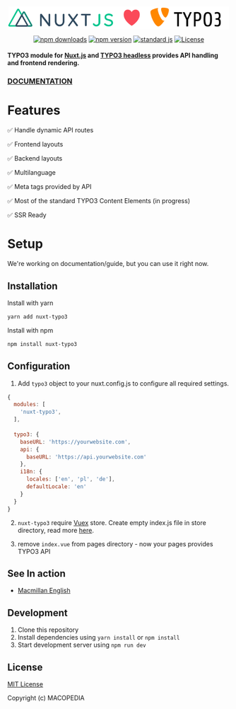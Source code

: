 <p align="center">
  <img align="center" width="500" src="docs/static/nuxt_typo3.svg" alt="nuxt-typo3">
</p>
<p align="center">
  <a href="https://npmjs.com/package/nuxt-typo3"><img src="https://img.shields.io/npm/v/nuxt-typo3/latest.svg?style=flat-square" alt="npm downloads"></a>
  <a href="https://npmjs.com/package/nuxt-typo3"><img src="https://img.shields.io/npm/dt/nuxt-typo3.svg?style=flat-square" alt="npm version"></a>
  <a href="https://standardjs.com"><img src="https://img.shields.io/badge/code_style-standard-brightgreen.svg?style=flat-square" alt="standard js"></a>
  <a href="https://www.npmjs.com/package/nuxt-typo3"><img src="https://img.shields.io/npm/l/nuxt-typo3.svg?style=flat-square" alt="License"></a>
</p>

#### TYPO3 module for [Nuxt.js](https://nuxtjs.org) and [TYPO3 headless](https://github.com/TYPO3-Initiatives/headless) provides API handling and frontend rendering.

### [DOCUMENTATION](https://typo3-initiatives.github.io/nuxt-typo3/)

# Features

✅ Handle dynamic API routes

✅ Frontend layouts

✅ Backend layouts

✅ Multilanguage

✅ Meta tags provided by API

✅ Most of the standard TYPO3 Content Elements (in progress)

✅ SSR Ready

# Setup

We're working on documentation/guide, but you can use it right now.

## Installation

Install with yarn

```sh
yarn add nuxt-typo3
```

Install with npm

```sh
npm install nuxt-typo3
```

## Configuration

1. Add `typo3` object to your nuxt.config.js to configure all required settings.

```js
{
  modules: [
    'nuxt-typo3',
  ],

  typo3: {
    baseURL: 'https://yourwebsite.com',
    api: {
      baseURL: 'https://api.yourwebsite.com'
    },
    i18n: {
      locales: ['en', 'pl', 'de'],
      defaultLocale: 'en'
    }
  }
}
```

2. `nuxt-typo3` require [Vuex](https://vuex.vuejs.org/) store. Create empty index.js file in store directory, read more [here](https://nuxtjs.org/guide/vuex-store).

3. remove `index.vue` from pages directory - now your pages provides TYPO3 API

## See In action

- [Macmillan English](https://www2.macmillanenglish.com)

## Development

1. Clone this repository
2. Install dependencies using `yarn install` or `npm install`
3. Start development server using `npm run dev`

## License

[MIT License](./LICENSE)

Copyright (c) MACOPEDIA
